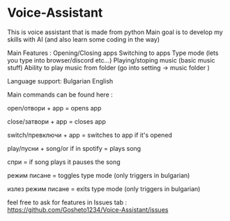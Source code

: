 # Voice-Assistant
This is voice assistant that is made from python
Main goal is to develop my skills with AI (and also learn some coding in the way) 

Main Features :
Opening/Closing apps
Switching to apps
Type mode (lets you type into browser/discord etc...)
Playing/stoping music (basic music stuff)
Ability to play music from folder (go into setting -> music folder )


Language support:
Bulgarian
English







Main commands can be found here :

open/отвори + app = opens app

close/затвори + app = closes app

switch/превключи + app = switches to app if it's opened

play/пусни + song/or if in spotify = plays song

спри = if song plays it pauses the song

режим писане = toggles type mode (only triggers in bulgarian)

излез режим писане = exits type mode (only triggers in bulgarian)










feel free to ask for features in Issues tab : https://github.com/Gosheto1234/Voice-Assistant/issues
